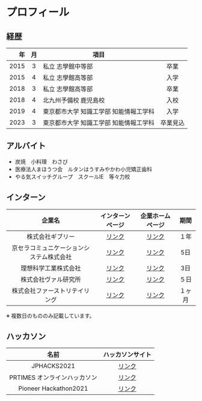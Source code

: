 # プロフィール

## 経歴

|   年 | 月  |                                   項目 |          |
| ---: | :-: | ------------------------------------- | :------: |
| 2015 |  3  |                      私立 志學館中等部 |   卒業   |
| 2015 |  4  |                      私立 志學館高等部 |   入学   |
| 2018 |  3  |                      私立 志學館高等部 |   卒業   |
| 2018 |  4  |                  北九州予備校 鹿児島校 |   入校   |
| 2019 |  4  | 東京都市大学 知識工学部 知能情報工学科 |   入学   |
| 2023 |  3  | 東京都市大学 知識工学部 知能情報工学科 | 卒業見込 |

## アルバイト

- 炭焼　小料理　わさび
- 医療法人まほうつ会　ルタンはうすみやかわ小児矯正歯科
- やる気スイッチグループ　スクールIE　等々力校


## インターン


|企業名|インターンページ|企業ホームページ|期間|
| :--: | :--: | :--: | :--: |
|株式会社ギブリー|<a href="https://athletix.run/events/qN7VtTgm2">リンク</a>|<a href="https://givery.co.jp">リンク</a>|１年|
|京セラコミュニケーションシステム株式会社|<a href="https://www.kccs.co.jp/recruit/recruitment/internship/">リンク</a>|<a href="https://www.kccs.co.jp">リンク</a>|5日|
|理想科学工業株式会社| <a href="https://paiza.jp/student/job_offers/10753">リンク</a> |<a href="https://www.riso.co.jp">リンク</a>|3日|
|株式会社ヴァル研究所|<a href="https://athletix.run/challenges/luLQv9SAH">リンク</a>|<a href="https://www.val.co.jp">リンク</a>|５日|
|株式会社ファーストリテイリング|<a href="https://www.fastretailing.com/employment/contents/ja/fastretailing/jp/gfs/events/global-business-internship/">リンク</a>|<a href="https://www.fastretailing.com/jp/">リンク</a>|１ヶ月|

※ 複数日のもののみ記載しています。

## ハッカソン

|名前|ハッカソンサイト|
|:--:|:--:|
|JPHACKS2021|<a href="https://jphacks.com/">リンク</a>|
|PRTIMES オンラインハッカソン|<a href="https://paiza.jp/student/job_offers/12789">リンク</a>|
|Pioneer Hackathon2021|<a href="https://athletix.run/challenges/Sjqh1V2mb">リンク</a>|
